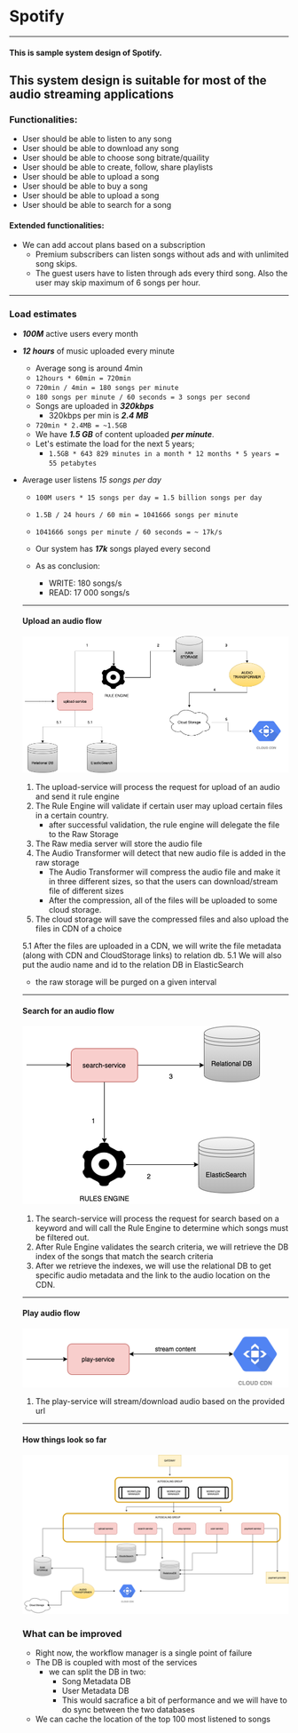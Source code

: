 # Spotify

---

#### This is sample system design of Spotify.
This system design is suitable for most of the audio streaming applications
----
### Functionalities:

- User should be able to listen to any song
- User should be able to download any song
- User should be able to choose song bitrate/quaility
- User should be able to create, follow, share playlists
- User should be able to upload a song
- User should be able to buy a song
- User should be able to upload a song
- User should be able to search for a song

#### Extended functionalities:

- We can add accout plans based on a subscription
	- Premium subscribers can listen songs without ads and with unlimited song skips.
	- The guest users have to listen through ads every third song. Also the user may skip maximum of 6 songs per hour.

---

### Load estimates
- ***100M*** active users every month

- ***12 hours*** of music uploaded every minute
   - Average song is around 4min
   - `12hours * 60min = 720min`
   - `720min / 4min = 180 songs per minute`
   - `180 songs per minute / 60 seconds = 3 songs per second`
   - Songs are uploaded in ***320kbps***
     - 320kbps per min is ***2.4 MB***
   - `720min * 2.4MB = ~1.5GB`
   - We have ***1.5 GB*** of content uploaded ***per minute***.
   - Let's estimate the load for the next 5 years;
     - `1.5GB * 643 829 minutes in a month * 12 months * 5 years = 55 petabytes`
- Average user listens *15 songs per day*
  - `100M users * 15 songs per day = 1.5 billion songs per day`
  - `1.5B / 24 hours / 60 min = 1041666 songs per minute`
  - `1041666 songs per minute / 60 seconds = ~ 17k/s`
  - Our system has ***17k*** songs played every second

  - As as conclusion:
     - WRITE: 180 songs/s
     - READ: 17 000 songs/s

   ---
   #### Upload an audio flow
	![Upload Diagram](images/AudioStreaming.png)
	
	1. The upload-service will process the request for upload of an audio and send it rule engine
	2. The Rule Engine will validate if certain user may upload certain files in a certain country.
	   - after successful validation, the rule engine will delegate the file to the Raw Storage
	3. The Raw media server will store the audio file
	4. The Audio Transformer will detect that new audio file is added in the raw storage
	   - The Audio Transformer will compress the audio file and make it in three different sizes, so that the users can download/stream file of different sizes
	   - After the compression, all of the files will be uploaded to some cloud storage.
	5. The cloud storage will save the compressed files and also upload the files in CDN of a choice
	
	5.1 After the files are uploaded in a CDN, we will write the file metadata (along with CDN and CloudStorage links) to relation db.
	5.1 We will also put the audio name and id to the relation DB in ElasticSearch
	
	* the raw storage will be purged on a given interval
   
   ----
	#### Search for an audio flow
	![](images/SearchFlow.png)
	
	1. The search-service will process the request for search based on a keyword and will call the Rule Engine to determine which songs must be filtered out.
	2. After Rule Engine validates the search criteria, we will retrieve the DB index of the songs that match the search criteria
	3. After we retrieve the indexes, we will use the relational DB to get specific audio metadata and the link to the audio location on the CDN.
	
	----
	#### Play audio flow
	![](images/PlayAudio.png)
	
	1. The play-service will stream/download audio based on the provided url

	---
	#### How things look so far
	
	![](images/Infra.png)
	
	
	### What can be improved
	- Right now, the workflow manager is a single point  of failure
	- The DB is coupled with most of the services
	   - we can split the DB in two:
	      - Song Metadata DB
	      - User Metadata DB
	      - This would sacrafice a bit of performance and we will have to do sync between the two databases
	- We can cache the location of the top 100 most listened to songs  
